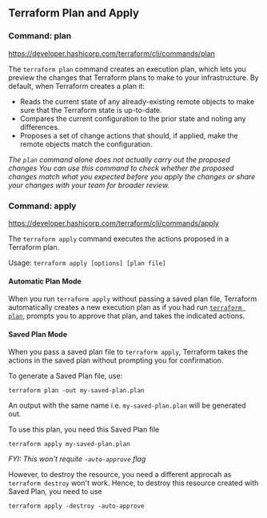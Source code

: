 ## Terraform Plan and Apply

### Command: plan

https://developer.hashicorp.com/terraform/cli/commands/plan

The `terraform plan` command creates an execution plan, which lets you preview the changes that Terraform plans to make to your infrastructure. By default, when Terraform creates a plan it:

- Reads the current state of any already-existing remote objects to make sure that the Terraform state is up-to-date.
- Compares the current configuration to the prior state and noting any differences.
- Proposes a set of change actions that should, if applied, make the remote objects match the configuration.

_The `plan` command alone does not actually carry out the proposed changes You can use this command to check whether the proposed changes match what you expected before you apply the changes or share your changes with your team for broader review._

### Command: apply

https://developer.hashicorp.com/terraform/cli/commands/apply 

The `terraform apply` command executes the actions proposed in a Terraform plan.

Usage: `terraform apply [options] [plan file]`

#### Automatic Plan Mode
When you run `terraform apply` without passing a saved plan file, Terraform automatically creates a new execution plan as if you had run [`terraform plan`](https://developer.hashicorp.com/terraform/cli/commands/plan), prompts you to approve that plan, and takes the indicated actions. 

#### Saved Plan Mode
When you pass a saved plan file to `terraform apply`, Terraform takes the actions in the saved plan without prompting you for confirmation. 

To generate a Saved Plan file, use: 
```
terraform plan -out my-saved-plan.plan
``` 

An output with the same name i.e. `my-saved-plan.plan` will be generated out. 

To use this plan, you need this Saved Plan file

```
terraform apply my-saved-plan.plan
```
_FYI: This won't requite `-auto-approve` flag_

However, to destroy the resource, you need a different approcah as `terraform destroy` won't work. Hence, to destroy this resource created with Saved Plan, you need to use

```
terraform apply -destroy -auto-approve
```
